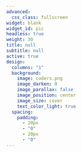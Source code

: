 ```yaml
---
advanced:
  css_class: fullscreen
widget: blank
widget_id: pic
headless: true
weight: 30
title: null
subtitle: null
active: true
design:
  columns: "1"
  background:
    image: coders.png
    image_darken: 0
    image_parallax: false
    image_position: center
    image_size: cover
    text_color_light: true
  spacing:
    padding:
      - 20px
      - "0"
      - 20px
      - "0"
---
```

